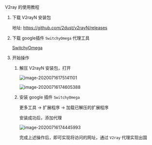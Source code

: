 V2ray 的使用教程

1. 下载 V2rayN 安装包

   地址: https://github.com/2dust/v2rayN/releases

2. 下载 google插件  `SwitchyOmega` 代理工具

   [SwitchyOmega](https://github.com/FelisCatus/SwitchyOmega/releases/tag/v2.5.20)

3. 开始操作

   1. 解压 V2rayN 安装包，打开

      ![image-20200716175141101](https://img.mupaie.com/image-20200716175141101.png)

      ![image-20200716174605388](https://img.mupaie.com/image-20200716174605388.png)

   2. 安装  google 插件 `SwitchyOmega`

      更多工具 -> 扩展程序 -> 加载已解压的扩展程序

      安装成功后，添加代理

      ![image-20200716174445993](C:\Users\xulia\AppData\Roaming\Typora\typora-user-images\image-20200716174445993.png)

      完成上述操作后，即可实现将访问的网址，通过 `V2ray` 代理实现出国